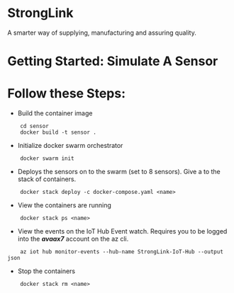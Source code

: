 # StrongLink
A smarter way of supplying, manufacturing and assuring quality.


# Getting Started: Simulate A Sensor

# Follow these Steps:

* Build the container image
```
    cd sensor
    docker build -t sensor .
```

* Initialize docker swarm orchestrator
```
    docker swarm init
```

* Deploys the sensors on to the swarm (set to 8 sensors). Give a ***<name>*** to the stack of containers.
```
    docker stack deploy -c docker-compose.yaml <name>
```

* View the containers are running
```
    docker stack ps <name>
```

* View the events on the IoT Hub Event watch. Requires you to be logged into the ***avaax7*** account on the az cli.
```
    az iot hub monitor-events --hub-name StrongLink-IoT-Hub --output json
```

* Stop the containers
```
    docker stack rm <name>
```